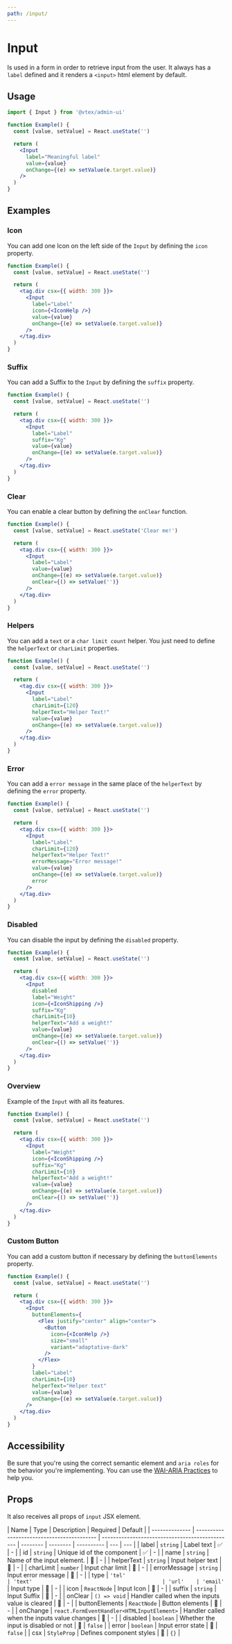 ```yaml
---
path: /input/
---
```


# Input

Is used in a form in order to retrieve input from the user. It always has a `label` defined and it renders a `<input>` html element by default.

## Usage

```jsx isStatic
import { Input } from '@vtex/admin-ui'

function Example() {
  const [value, setValue] = React.useState('')

  return (
    <Input
      label="Meaningful label"
      value={value}
      onChange={(e) => setValue(e.target.value)}
    />
  )
}
```

## Examples

### Icon

You can add one Icon on the left side of the `Input` by defining the `icon` property.

```jsx
function Example() {
  const [value, setValue] = React.useState('')

  return (
    <tag.div csx={{ width: 300 }}>
      <Input
        label="Label"
        icon={<IconHelp />}
        value={value}
        onChange={(e) => setValue(e.target.value)}
      />
    </tag.div>
  )
}
```

### Suffix

You can add a Suffix to the `Input` by defining the `suffix` property.

```jsx
function Example() {
  const [value, setValue] = React.useState('')

  return (
    <tag.div csx={{ width: 300 }}>
      <Input
        label="Label"
        suffix="Kg"
        value={value}
        onChange={(e) => setValue(e.target.value)}
      />
    </tag.div>
  )
}
```

### Clear

You can enable a clear button by defining the `onClear` function.

```jsx
function Example() {
  const [value, setValue] = React.useState('Clear me!')

  return (
    <tag.div csx={{ width: 300 }}>
      <Input
        label="Label"
        value={value}
        onChange={(e) => setValue(e.target.value)}
        onClear={() => setValue('')}
      />
    </tag.div>
  )
}
```

### Helpers

You can add a `text` or a `char limit count` helper. You just need to define the `helperText` or `charLimit` properties.

```jsx
function Example() {
  const [value, setValue] = React.useState('')

  return (
    <tag.div csx={{ width: 300 }}>
      <Input
        label="Label"
        charLimit={120}
        helperText="Helper Text!"
        value={value}
        onChange={(e) => setValue(e.target.value)}
      />
    </tag.div>
  )
}
```

### Error

You can add a `error message` in the same place of the `helperText` by defining the `error` property.

```jsx
function Example() {
  const [value, setValue] = React.useState('')

  return (
    <tag.div csx={{ width: 300 }}>
      <Input
        label="Label"
        charLimit={120}
        helperText="Helper Text!"
        errorMessage="Error message!"
        value={value}
        onChange={(e) => setValue(e.target.value)}
        error
      />
    </tag.div>
  )
}
```

### Disabled

You can disable the input by defining the `disabled` property.

```jsx
function Example() {
  const [value, setValue] = React.useState('')

  return (
    <tag.div csx={{ width: 300 }}>
      <Input
        disabled
        label="Weight"
        icon={<IconShipping />}
        suffix="Kg"
        charLimit={10}
        helperText="Add a weight!"
        value={value}
        onChange={(e) => setValue(e.target.value)}
        onClear={() => setValue('')}
      />
    </tag.div>
  )
}
```

### Overview

Example of the `Input` with all its features.

```jsx
function Example() {
  const [value, setValue] = React.useState('')

  return (
    <tag.div csx={{ width: 300 }}>
      <Input
        label="Weight"
        icon={<IconShipping />}
        suffix="Kg"
        charLimit={10}
        helperText="Add a weight!"
        value={value}
        onChange={(e) => setValue(e.target.value)}
        onClear={() => setValue('')}
      />
    </tag.div>
  )
}
```

### Custom Button

You can add a custom button if necessary by defining the `buttonElements` property.

```jsx
function Example() {
  const [value, setValue] = React.useState('')

  return (
    <tag.div csx={{ width: 300 }}>
      <Input
        buttonElements={
          <Flex justify="center" align="center">
            <Button
              icon={<IconHelp />}
              size="small"
              variant="adaptative-dark"
            />
          </Flex>
        }
        label="Label"
        charLimit={10}
        helperText="Helper text"
        value={value}
        onChange={(e) => setValue(e.target.value)}
      />
    </tag.div>
  )
}
```

## Accessibility

Be sure that you're using the correct semantic element and `aria roles` for the behavior you're implementing. You can use the [WAI-ARIA Practices](https://www.w3.org/TR/wai-aria-practices/) to help you.

## Props

It also receives all props of `input` JSX element.

| Name           | Type                                       | Description                                     | Required | Default  |
| -------------- | ------------------------------------------ | ----------------------------------------------- | -------- | -------- | ---------- | --- | --- |
| label          | `string`                                   | Label text                                      | ✅       | -        |
| id             | `string`                                   | Unique id of the component                      | ✅       | -        |
| name           | `string`                                   | Name of the input element.                      | 🚫       | -        |
| helperText     | `string`                                   | Input helper text                               | 🚫       | -        |
| charLimit      | `number`                                   | Input char limit                                | 🚫       | -        |
| errorMessage   | `string`                                   | Input error message                             | 🚫       | -        |
| type           | `'tel'                                     | 'text'                                          | 'url'    | 'email'` | Input type | 🚫  | -   |
| icon           | `ReactNode`                                | Input Icon                                      | 🚫       | -        |
| suffix         | `string`                                   | Input Suffix                                    | 🚫       | -        |
| onClear        | `() => void`                               | Handler called when the inputs value is cleared | 🚫       | -        |
| buttonElements | `ReactNode`                                | Button elements                                 | 🚫       | -        |
| onChange       | `react.FormEventHandler<HTMLInputElement>` | Handler called when the inputs value changes    | 🚫       | -        |
| disabled       | `boolean`                                  | Whether the input is disabled or not            | 🚫       | `false`  |
| error          | `boolean`                                  | Input error state                               | 🚫       | `false`  |
| csx            | `StyleProp`                                | Defines component styles                        | 🚫       | `{}`     |
